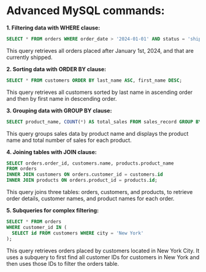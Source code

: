 # Advanced MySQL commands:

**1. Filtering data with WHERE clause:**

```sql
SELECT * FROM orders WHERE order_date > '2024-01-01' AND status = 'shipped';
```

This query retrieves all orders placed after January 1st, 2024, and that are currently shipped.

**2. Sorting data with ORDER BY clause:**

```sql
SELECT * FROM customers ORDER BY last_name ASC, first_name DESC;
```

This query retrieves all customers sorted by last name in ascending order and then by first name in descending order.

**3. Grouping data with GROUP BY clause:**

```sql
SELECT product_name, COUNT(*) AS total_sales FROM sales_record GROUP BY product_name;
```

This query groups sales data by product name and displays the product name and total number of sales for each product.

**4. Joining tables with JOIN clause:**

```sql
SELECT orders.order_id, customers.name, products.product_name
FROM orders
INNER JOIN customers ON orders.customer_id = customers.id
INNER JOIN products ON orders.product_id = products.id;
```

This query joins three tables: orders, customers, and products, to retrieve order details, customer names, and product names for each order.

**5. Subqueries for complex filtering:**

```sql
SELECT * FROM orders
WHERE customer_id IN (
  SELECT id FROM customers WHERE city = 'New York'
);
```

This query retrieves orders placed by customers located in New York City. It uses a subquery to first find all customer IDs for customers in New York and then uses those IDs to filter the orders table.
